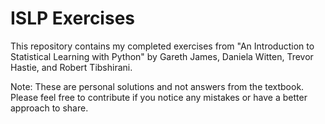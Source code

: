# ISLP Exercises

This repository contains my completed exercises from "An Introduction to Statistical Learning with Python" by Gareth James, Daniela Witten, Trevor Hastie, and Robert Tibshirani.

Note: These are personal solutions and not answers from the textbook. Please feel free to contribute if you notice any mistakes or have a better approach to share.

